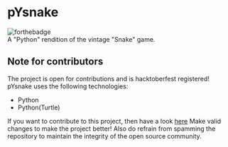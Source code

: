 # pYsnake
![forthebadge](https://forthebadge.com/images/badges/made-with-python.svg)<br>
A "Python" rendition of the vintage "Snake" game.

## Note for contributors
The project is open for contributions and is hacktoberfest registered!
pYsnake uses the following technologies:

+ Python
+ Python(Turtle)

If you want to contribute to this project, then have a look [here]()
Make valid changes to make the project better! Also do refrain from spamming the repository to maintain the integrity of the open source community.
